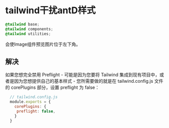 # tailwind干扰antD样式
```css
@tailwind base;
@tailwind components;
@tailwind utilities;
```
会使Image组件预览图片位于左下角。
## 解决
如果您想完全禁用 Preflight - 可能是因为您要将 Tailwind 集成到现有项目中，或者是因为您想提供自己的基本样式 - 您所需要做的就是在 tailwind.config.js 文件的 corePlugins 部分，设置 preflight 为 false：
```js
  // tailwind.config.js
  module.exports = {
    corePlugins: {
     preflight: false,
    }
  }
```